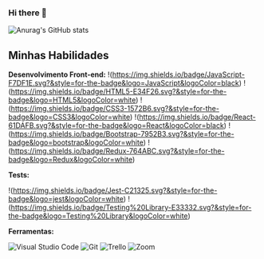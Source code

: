 ### Hi there 👋

![Anurag's GitHub stats](https://github-readme-stats.vercel.app/api?username=Glaucoed&show_icons=true&theme=dark)

## Minhas Habilidades

**Desenvolvimento Front-end:**
  !(https://img.shields.io/badge/JavaScript-F7DF1E.svg?&style=for-the-badge&logo=JavaScript&logoColor=black)
  !(https://img.shields.io/badge/HTML5-E34F26.svg?&style=for-the-badge&logo=HTML5&logoColor=white)
  !(https://img.shields.io/badge/CSS3-1572B6.svg?&style=for-the-badge&logo=CSS3&logoColor=white)
  !(https://img.shields.io/badge/React-61DAFB.svg?&style=for-the-badge&logo=React&logoColor=black)
  !(https://img.shields.io/badge/Bootstrap-7952B3.svg?&style=for-the-badge&logo=bootstrap&logoColor=white)
  !(https://img.shields.io/badge/Redux-764ABC.svg?&style=for-the-badge&logo=Redux&logoColor=white)

<!-- **Desenvolvimento Front-end:** -->
  
**Tests:**

!(https://img.shields.io/badge/Jest-C21325.svg?&style=for-the-badge&logo=jest&logoColor=white)
!(https://img.shields.io/badge/Testing%20Library-E33332.svg?&style=for-the-badge&logo=Testing%20Library&logoColor=white)

**Ferramentas:**

  ![Visual Studio Code](https://img.shields.io/badge/-Visual%20Studio%20Code-007ACC?style=for-the-badge&logo=visual-studio-code&logoColor=white)
  ![Git](https://img.shields.io/badge/git-F05032.svg?&style=for-the-badge&logo=git&logoColor=white)
  ![Trello](https://img.shields.io/badge/-Trello-0052CC?style=for-the-badge&logo=trello&logoColor=white)
  ![Zoom](https://img.shields.io/badge/Zoom-2D8CFF.svg?&style=for-the-badge&logo=Zoom&logoColor=white)
  
  </div>
